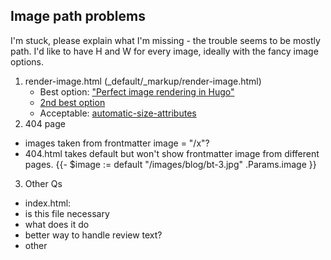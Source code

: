 ## Image path problems
I'm stuck, please explain what I'm missing - the trouble seems to be mostly path. 
I'd like to have H and W for every image, ideally with the fancy image options.
1. render-image.html (_default/_markup/render-image.html)
   - Best option: ["Perfect image rendering in Hugo"](https://ryanfleck.ca/2023/perfected-image-rendering-in-hugo/)
   - [2nd best option](https://christianoliff.com/blog/markdown-render-hooks-in-hugo/)
   - Acceptable: [automatic-size-attributes](https://werat.dev/blog/automatic-image-size-attributes-in-hugo/)
2. 404 page
 - images taken from frontmatter image = "/x"?
 - 404.html takes default but won't show frontmatter image from different pages. {{- $image := default "/images/blog/bt-3.jpg" .Params.image }}
3. Other Qs
  - index.html:
   - is this file necessary
   - what does it do
   - better way to handle review text?
  - other
